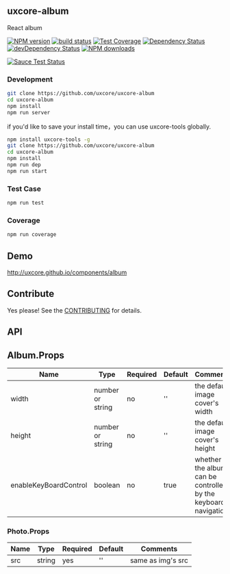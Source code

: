 ## uxcore-album

React album

[![NPM version][npm-image]][npm-url]
[![build status][travis-image]][travis-url]
[![Test Coverage][coveralls-image]][coveralls-url]
[![Dependency Status][dep-image]][dep-url]
[![devDependency Status][devdep-image]][devdep-url] 
[![NPM downloads][downloads-image]][npm-url]

[![Sauce Test Status][sauce-image]][sauce-url]

[npm-image]: http://img.shields.io/npm/v/uxcore-album.svg?style=flat-square
[npm-url]: http://npmjs.org/package/uxcore-album
[travis-image]: https://img.shields.io/travis/uxcore/uxcore-album.svg?style=flat-square
[travis-url]: https://travis-ci.org/uxcore/uxcore-album
[coveralls-image]: https://img.shields.io/coveralls/uxcore/uxcore-album.svg?style=flat-square
[coveralls-url]: https://coveralls.io/r/uxcore/uxcore-album?branch=master
[dep-image]: http://img.shields.io/david/uxcore/uxcore-album.svg?style=flat-square
[dep-url]: https://david-dm.org/uxcore/uxcore-album
[devdep-image]: http://img.shields.io/david/dev/uxcore/uxcore-album.svg?style=flat-square
[devdep-url]: https://david-dm.org/uxcore/uxcore-album#info=devDependencies
[downloads-image]: https://img.shields.io/npm/dm/uxcore-album.svg
[sauce-image]: https://saucelabs.com/browser-matrix/uxcore-album.svg
[sauce-url]: https://saucelabs.com/u/uxcore-album


### Development

```sh
git clone https://github.com/uxcore/uxcore-album
cd uxcore-album
npm install
npm run server
```

if you'd like to save your install time，you can use uxcore-tools globally.

```sh
npm install uxcore-tools -g
git clone https://github.com/uxcore/uxcore-album
cd uxcore-album
npm install
npm run dep
npm run start
```

### Test Case

```sh
npm run test
```

### Coverage

```sh
npm run coverage
```

## Demo

http://uxcore.github.io/components/album

## Contribute

Yes please! See the [CONTRIBUTING](https://github.com/uxcore/uxcore/blob/master/CONTRIBUTING.md) for details.

## API

## Album.Props

| Name | Type | Required | Default | Comments |
|---|---|---|---|---|
| width | number or string | no | '' | the default image cover's width |
| height | number or string | no | '' | the default image cover's height |
| enableKeyBoardControl | boolean | no | true | whether the album can be controlled by the keyboard navigation |

### Photo.Props

| Name | Type | Required | Default | Comments |
|---|---|---|---|---|
| src | string | yes | '' | same as img's src |

